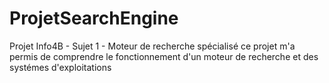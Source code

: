 # ProjetSearchEngine
Projet Info4B - Sujet 1 - Moteur de recherche spécialisé
ce projet m'a permis de comprendre le fonctionnement d'un moteur de recherche et des systémes d'exploitations
